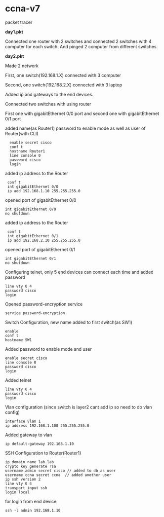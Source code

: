 # ccna-v7
packet tracer

**day1.pkt**

Connected one router with 2 switches and connected 2 switches with 4 computer for each switch. And pinged 2 computer from different switches.

**day2.pkt**

Made 2 network 

First, one switch(192.168.1.X) connected with 3 computer  

Second, one switch(192.168.2.X) connected with 3 laptop

Added ip and gateways to the end devices.

Connected two switches with using router

First one with gigabitEthernet 0/0 port and second one with gigabitEthernet 0/1 port

added name(as Router1)  password to enable mode as well as user of Router(with CLI)
    
      enable secret cisco
      conf t
      hostname Router1
      line console 0
      password cisco
      login
      
added ip address to the Router
     
     conf t
     int gigabitEthernet 0/0
     ip add 192.168.1.10 255.255.255.0

opened port of gigabitEthernet 0/0
    
    int gigabitEthernet 0/0
    no shutdown
    
added ip address to the Router
     
     conf t
     int gigabitEthernet 0/1
     ip add 192.168.2.10 255.255.255.0

opened port of gigabitEthernet 0/1
    
    int gigabitEthernet 0/1
    no shutdown
    
Configuring telnet, only 5 end devices can connect each time and added password

    line vty 0 4
    password cisco
    login

Opened password-encryption service
    
    service password-encryption
    
Switch Configuration, new name added to first switch(as SW1)

    enable
    conf t
    hostname SW1
    
Added password to enable mode and user
    
    enable secret cisco
    line console 0
    password cisco
    login
    
Added telnet
    
    line vty 0 4
    password cisco
    login

Vlan configuration (since switch is layer2 cant add ip so need to do vlan config)

    interface vlan 1
    ip address 192.168.1.100 255.255.255.0
    
Added gateway to vlan

    ip default-gateway 192.168.1.10
    
SSH Configuration to Router(Router1)
    
    ip domain name lab.lab
    crypto key generate rsa
    username admin secret cisco // added to db as user
    username ccna secret ccna  // added another user
    ip ssh version 2
    line vty 0 4
    transport input ssh
    login local
    
for login from end device
    
    ssh -l admin 192.168.1.10 
    

